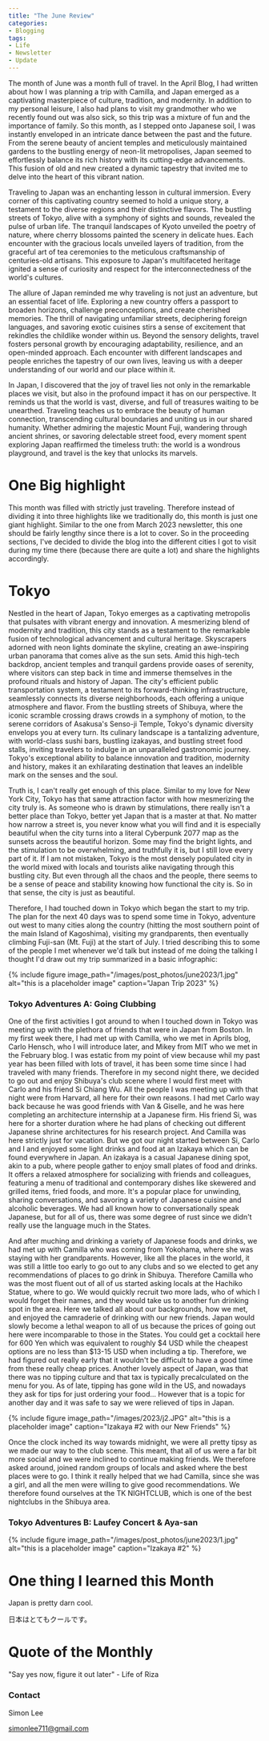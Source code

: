 ```yaml
---
title: "The June Review"
categories:
- Blogging
tags:
- Life
- Newsletter
- Update
---
```


The month of June was a month full of travel. In the April Blog, I had written about how I was planning a trip with Camilla, and  Japan emerged as a captivating masterpiece of culture, tradition, and modernity. In addition to my personal leisure, I also had plans to visit my grandmother who we recently found out was also sick, so this trip was a mixture of fun and the importance of family. So this month, as I stepped onto Japanese soil, I was instantly enveloped in an intricate dance between the past and the future. From the serene beauty of ancient temples and meticulously maintained gardens to the bustling energy of neon-lit metropolises, Japan seemed to effortlessly balance its rich history with its cutting-edge advancements. This fusion of old and new created a dynamic tapestry that invited me to delve into the heart of this vibrant nation.

Traveling to Japan was an enchanting lesson in cultural immersion. Every corner of this captivating country seemed to hold a unique story, a testament to the diverse regions and their distinctive flavors. The bustling streets of Tokyo, alive with a symphony of sights and sounds, revealed the pulse of urban life. The tranquil landscapes of Kyoto unveiled the poetry of nature, where cherry blossoms painted the scenery in delicate hues. Each encounter with the gracious locals unveiled layers of tradition, from the graceful art of tea ceremonies to the meticulous craftsmanship of centuries-old artisans. This exposure to Japan's multifaceted heritage ignited a sense of curiosity and respect for the interconnectedness of the world's cultures.

The allure of Japan reminded me why traveling is not just an adventure, but an essential facet of life. Exploring a new country offers a passport to broaden horizons, challenge preconceptions, and create cherished memories. The thrill of navigating unfamiliar streets, deciphering foreign languages, and savoring exotic cuisines stirs a sense of excitement that rekindles the childlike wonder within us. Beyond the sensory delights, travel fosters personal growth by encouraging adaptability, resilience, and an open-minded approach. Each encounter with different landscapes and people enriches the tapestry of our own lives, leaving us with a deeper understanding of our world and our place within it.

In Japan, I discovered that the joy of travel lies not only in the remarkable places we visit, but also in the profound impact it has on our perspective. It reminds us that the world is vast, diverse, and full of treasures waiting to be unearthed. Traveling teaches us to embrace the beauty of human connection, transcending cultural boundaries and uniting us in our shared humanity. Whether admiring the majestic Mount Fuji, wandering through ancient shrines, or savoring delectable street food, every moment spent exploring Japan reaffirmed the timeless truth: the world is a wondrous playground, and travel is the key that unlocks its marvels.

# One Big highlight

This month was filled with strictly just traveling. Therefore instead of dividing it into three highlights like we traditionally do, this month is just one giant highlight. Similar to the one from March 2023 newsletter, this one should be fairly lengthy since there is a lot to cover. So in the proceeding sections, I've decided to divide the blog into the different cities I got to visit during my time there (because there are quite a lot) and share the highlights accordingly.

# Tokyo

Nestled in the heart of Japan, Tokyo emerges as a captivating metropolis that pulsates with vibrant energy and innovation. A mesmerizing blend of modernity and tradition, this city stands as a testament to the remarkable fusion of technological advancement and cultural heritage. Skyscrapers adorned with neon lights dominate the skyline, creating an awe-inspiring urban panorama that comes alive as the sun sets. Amid this high-tech backdrop, ancient temples and tranquil gardens provide oases of serenity, where visitors can step back in time and immerse themselves in the profound rituals and history of Japan. The city's efficient public transportation system, a testament to its forward-thinking infrastructure, seamlessly connects its diverse neighborhoods, each offering a unique atmosphere and flavor. From the bustling streets of Shibuya, where the iconic scramble crossing draws crowds in a symphony of motion, to the serene corridors of Asakusa's Senso-ji Temple, Tokyo's dynamic diversity envelops you at every turn. Its culinary landscape is a tantalizing adventure, with world-class sushi bars, bustling izakayas, and bustling street food stalls, inviting travelers to indulge in an unparalleled gastronomic journey. Tokyo's exceptional ability to balance innovation and tradition, modernity and history, makes it an exhilarating destination that leaves an indelible mark on the senses and the soul.

Truth is, I can't really get enough of this place. Similar to my love for New York City, Tokyo has that same attraction factor with how mesmerizing the city truly is. As someone who is drawn by stimulations, there really isn't a better place than Tokyo, better yet Japan that is a master at that. No matter how narrow a street is, you never know what you will find and it is especially beautiful when the city turns into a literal Cyberpunk 2077 map as the sunsets across the beautiful horizon. Some may find the bright lights, and the stimulation to be overwhelming, and truthfully it is, but I still love every part of it. If I am not mistaken, Tokyo is the most densely populated city in the world mixed with locals and tourists alike navigating through this bustling city. But even through all the chaos and the people, there seems to be a sense of peace and stability knowing how functional the city is. So in that sense, the city is just as beautiful.

Therefore, I had touched down in Tokyo which began the start to my trip. The plan for the next 40 days was to spend some time in Tokyo, adventure out west to many cities along the country (hitting the most southern point of the main Island of Kagoshima), visiting my grandparents, then eventually climbing Fuji-san (Mt. Fuji) at the start of July. I tried describing this to some of the people I met whenever we'd talk but instead of me doing the talking I thought I'd draw out my trip summarized in a basic infographic:

{% include figure image_path="/images/post_photos/june2023/1.jpg" alt="this is a placeholder image" caption="Japan Trip 2023" %}

### Tokyo Adventures A: Going Clubbing

One of the first activities I got around to when I touched down in Tokyo was meeting up with the plethora of friends that were in Japan from Boston. In my first week there, I had met up with Camilla, who we met in Aprils blog, Carlo Hensch, who I will introduce later, and Mikey from MIT who we met in the February blog. I was estatic from my point of view because whil my past year has been filled with lots of travel, it has been some time since I had traveled with many friends. Therefore in my second night there, we decided to go out and enjoy Shibuya's club scene where I would first meet with Carlo and his friend Si Chiang Wu. All the people I was meeting up with that night were from Harvard, all here for their own reasons. I had met Carlo way back because he was good friends with Van & Giselle, and he was here completing an architecture internship at a Japanese firm. His friend Si, was here for a shorter duration where he had plans of checking out different Japanese shrine architectures for his research project. And Camilla was here strictly just for vacation. But we got our night started between Si, Carlo and I and enjoyed some light drinks and food at an Izakaya which can be found everywhere in Japan. An izakaya is a casual Japanese dining spot, akin to a pub, where people gather to enjoy small plates of food and drinks. It offers a relaxed atmosphere for socializing with friends and colleagues, featuring a menu of traditional and contemporary dishes like skewered and grilled items, fried foods, and more. It's a popular place for unwinding, sharing conversations, and savoring a variety of Japanese cuisine and alcoholic beverages. We had all known how to conversationally speak Japanese, but for all of us, there was some degree of rust since we didn't really use the language much in the States.

And after muching and drinking a variety of Japanese foods and drinks, we had met up with Camilla who was coming from Yokohama, where she was staying with her grandparents. However, like all the places in the world, it was still a little too early to go out to any clubs and so we elected to get any recommendations of places to go drink in Shibuya. Therefore Camilla who was the most fluent out of all of us started asking locals at the Hachiko Statue, where to go. We would quickly recruit two more lads, who of which I would forget their names, and they would take us to another fun drinking spot in the area. Here we talked all about our backgrounds, how we met, and enjoyed the camraderie of drinking with our new friends. Japan would slowly become a lethal weapon to all of us because the prices of going out here were incomparable to those in the States. You could get a cocktail here for 600 Yen which was equivalent to roughly $4 USD while the cheapest options are no less than $13-15 USD when including a tip. Therefore, we had figured out really early that it wouldn't be difficult to have a good time from these really cheap prices. Another lovely aspect of Japan, was that there was no tipping culture and that tax is typically precalculated on the menu for you. As of late, tipping has gone wild in the US, and nowadays they ask for tips for just ordering your food... However that is a topic for another day and it was safe to say we were relieved of tips in Japan. 

{% include figure image_path="/images/2023/j2.JPG" alt="this is a placeholder image" caption="Izakaya #2 with our New Friends" %}

Once the clock inched its way towards midnight, we were all pretty tipsy as we made our way to the club scene. This meant, that all of us were a far bit more social and we were inclined to continue making friends. We therefore asked around, joined random groups of locals and asked where the best places were to go. I think it really helped that we had Camilla, since she was a girl, and all the men were willing to give good recommendations. We therefore found ourselves at the TK NIGHTCLUB, which is one of the best nightclubs in the Shibuya area. 

### Tokyo Adventures B: Laufey Concert & Aya-san

{% include figure image_path="/images/post_photos/june2023/1.jpg" alt="this is a placeholder image" caption="Izakaya #2" %}

# One thing I learned this Month

Japan is pretty darn cool. 

日本はとてもクールです。


# Quote of the Monthly 

"Say yes now, figure it out later" - Life of Riza

### Contact

Simon Lee

simonlee711@gmail.com